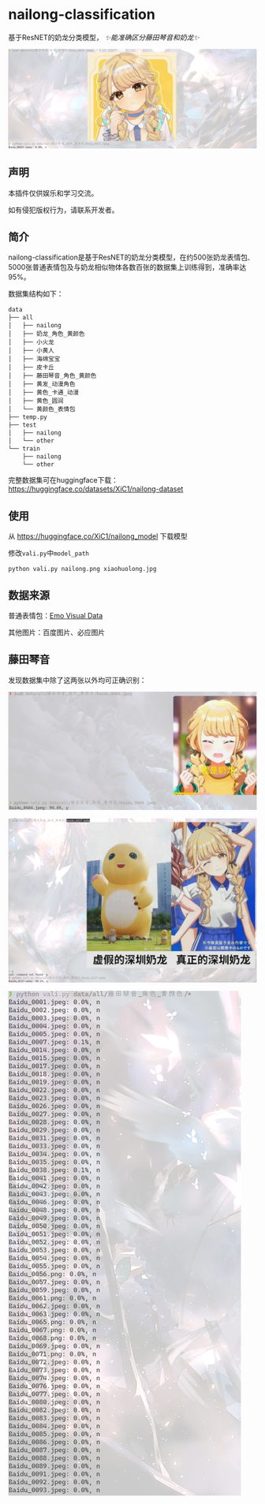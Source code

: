 # nailong-classification

基于ResNET的奶龙分类模型， _✨能准确区分藤田琴音和奶龙✨_

![奶龙？！](img/2024-11-03-11-55-53.png)

## 声明
本插件仅供娱乐和学习交流。

如有侵犯版权行为，请联系开发者。

## 简介

nailong-classification是基于ResNET的奶龙分类模型，在约500张奶龙表情包`、`5000张普通表情包及与奶龙相似物体各数百张的数据集上训练得到，准确率达95%。

数据集结构如下：
```
data
├── all
│   ├── nailong
│   ├── 奶龙_角色_黄颜色
│   ├── 小火龙
│   ├── 小黄人
│   ├── 海绵宝宝
│   ├── 皮卡丘
│   ├── 藤田琴音_角色_黄颜色
│   ├── 黄发_动漫角色
│   ├── 黄色_卡通_动漫
│   ├── 黄色_圆润
│   └── 黄颜色_表情包
├── temp.py
├── test
│   ├── nailong
│   └── other
└── train
    ├── nailong
    └── other
```

完整数据集可在huggingface下载：
https://huggingface.co/datasets/XiC1/nailong-dataset

## 使用

从 https://huggingface.co/XiC1/nailong_model 下载模型

修改``vali.py``中``model_path``
```
python vali.py nailong.png xiaohuolong.jpg
```
## 数据来源

普通表情包：[Emo Visual Data](https://github.com/LLM-Red-Team/emo-visual-data)

其他图片：百度图片、必应图片

## 藤田琴音

发现数据集中除了这两张以外均可正确识别：

![除了这张](./img/2024-11-03-11-47-25.png)

![还有这张](img/2024-11-03-11-51-53.png)

![识别结果](img/2024-11-03-11-53-00.png)
